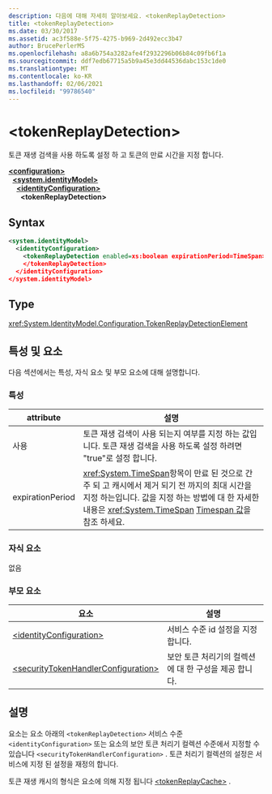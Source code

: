 ```yaml
---
description: 다음에 대해 자세히 알아보세요. <tokenReplayDetection>
title: <tokenReplayDetection>
ms.date: 03/30/2017
ms.assetid: ac3f588e-5f75-4275-b969-2d492ecc3b47
author: BrucePerlerMS
ms.openlocfilehash: a8a6b754a3282afe4f2932296b06b84c09fb6f1a
ms.sourcegitcommit: ddf7edb67715a5b9a45e3dd44536dabc153c1de0
ms.translationtype: MT
ms.contentlocale: ko-KR
ms.lasthandoff: 02/06/2021
ms.locfileid: "99786540"
---
```

# \<tokenReplayDetection>

토큰 재생 검색을 사용 하도록 설정 하 고 토큰의 만료 시간을 지정 합니다.  
  
[**\<configuration>**](../configuration-element.md)\
&nbsp;&nbsp;[**\<system.identityModel>**](system-identitymodel.md)\
&nbsp;&nbsp;&nbsp;&nbsp;[**\<identityConfiguration>**](identityconfiguration.md)\
&nbsp;&nbsp;&nbsp;&nbsp;&nbsp;&nbsp;**\<tokenReplayDetection>**  
  
## <a name="syntax"></a>Syntax  
  
```xml  
<system.identityModel>  
  <identityConfiguration>  
    <tokenReplayDetection enabled=xs:boolean expirationPeriod=TimeSpan>  
    </tokenReplayDetection>  
  </identityConfiguration>  
</system.identityModel>  
```  
  
## <a name="type"></a>Type  

 <xref:System.IdentityModel.Configuration.TokenReplayDetectionElement>  
  
## <a name="attributes-and-elements"></a>특성 및 요소  

 다음 섹션에서는 특성, 자식 요소 및 부모 요소에 대해 설명합니다.  
  
### <a name="attributes"></a>특성  
  
|attribute|설명|  
|---------------|-----------------|  
|사용|토큰 재생 검색이 사용 되는지 여부를 지정 하는 값입니다. 토큰 재생 검색을 사용 하도록 설정 하려면 "true"로 설정 합니다.|  
|expirationPeriod|<xref:System.TimeSpan>항목이 만료 된 것으로 간주 되 고 캐시에서 제거 되기 전 까지의 최대 시간을 지정 하는입니다.  값을 지정 하는 방법에 대 한 자세한 내용은 <xref:System.TimeSpan> [Timespan 값](../windows-workflow-foundation/index.md)을 참조 하세요.|  
  
### <a name="child-elements"></a>자식 요소  

 없음  
  
### <a name="parent-elements"></a>부모 요소  
  
|요소|설명|  
|-------------|-----------------|  
|[\<identityConfiguration>](identityconfiguration.md)|서비스 수준 id 설정을 지정 합니다.|  
|[\<securityTokenHandlerConfiguration>](securitytokenhandlerconfiguration.md)|보안 토큰 처리기의 컬렉션에 대 한 구성을 제공 합니다.|  
  
## <a name="remarks"></a>설명  

 요소는 요소 아래의 `<tokenReplayDetection>` 서비스 수준 `<identityConfiguration>` 또는 요소의 보안 토큰 처리기 컬렉션 수준에서 지정할 수 있습니다 `<securityTokenHandlerConfiguration>` . 토큰 처리기 컬렉션의 설정은 서비스에 지정 된 설정을 재정의 합니다.  
  
 토큰 재생 캐시의 형식은 요소에 의해 지정 됩니다 [\<tokenReplayCache>](tokenreplaycache.md) .
